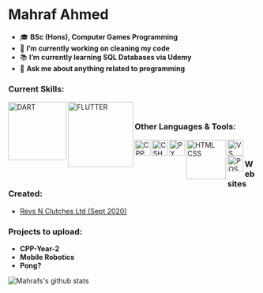 # Mahraf Ahmed

- 🎓 **BSc (Hons), Computer Games Programming**  
- 🔭 **I’m currently working on cleaning my code**  
- 📚 **I’m currently learning SQL Databases via Udemy**  
- 💬 **Ask me about anything related to programming**  

### Current Skills: 

<img align="left" alt="DART" width="118px" src="https://upload.wikimedia.org/wikipedia/commons/f/fe/Dart_programming_language_logo.svg" />
<img align="left" alt="FLUTTER" width="132px" src="https://upload.wikimedia.org/wikipedia/commons/1/17/Google-flutter-logo.png" />
<br />  
  
### Other Languages & Tools:  

<img align="left" alt="CPP" width="32px" src="https://upload.wikimedia.org/wikipedia/commons/1/18/ISO_C%2B%2B_Logo.svg" />
<img align="left" alt="CSHARP" width="32px" src="https://upload.wikimedia.org/wikipedia/commons/thumb/0/0d/C_Sharp_wordmark.svg/1024px-C_Sharp_wordmark.svg.png" />
<img align="left" alt="PY" width="32px" src="https://upload.wikimedia.org/wikipedia/commons/c/c3/Python-logo-notext.svg" />
<img align="left" alt="HTML CSS" width="80px" src="https://www.freepnglogos.com/uploads/html5-logo-png/html5-logo-devextreme-multi-purpose-controls-html-javascript-3.png" />
<img align="left" alt="VS" width="32px" src="https://upload.wikimedia.org/wikipedia/commons/c/cd/Visual_Studio_2017_Logo.svg" />
<img align="left" alt="POSTGRESQL" width="32px" src="https://upload.wikimedia.org/wikipedia/commons/2/29/Postgresql_elephant.svg" />
<br />  
  
### Websites Created:  
- [Revs N Clutches Ltd (Sept 2020)](http://revsnclutches.com)  
  
### Projects to upload:  
- **CPP-Year-2**  
- **Mobile Robotics**  
- **Pong?**  
  
![Mahrafs's github stats](https://github-readme-stats.vercel.app/api?username=ahmed-mahraf&show_icons=true&theme=radical)  
